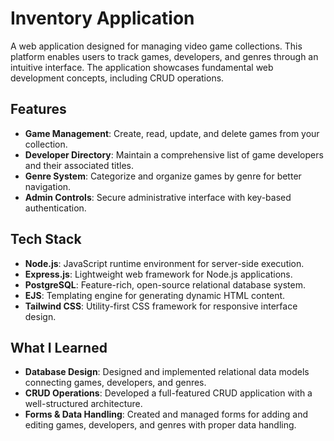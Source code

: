 # Inventory Application

A web application designed for managing video game collections. This platform enables users to track games, developers, and genres through an intuitive interface. The application showcases fundamental web development concepts, including CRUD operations.

## Features

- **Game Management**: Create, read, update, and delete games from your collection.
- **Developer Directory**: Maintain a comprehensive list of game developers and their associated titles.
- **Genre System**: Categorize and organize games by genre for better navigation.
- **Admin Controls**: Secure administrative interface with key-based authentication.

## Tech Stack

- **Node.js**: JavaScript runtime environment for server-side execution.
- **Express.js**: Lightweight web framework for Node.js applications.
- **PostgreSQL**: Feature-rich, open-source relational database system.
- **EJS**: Templating engine for generating dynamic HTML content.
- **Tailwind CSS**: Utility-first CSS framework for responsive interface design.

## What I Learned

- **Database Design**: Designed and implemented relational data models connecting games, developers, and genres.
- **CRUD Operations**: Developed a full-featured CRUD application with a well-structured architecture.
- **Forms & Data Handling**: Created and managed forms for adding and editing games, developers, and genres with proper data handling.
